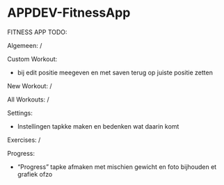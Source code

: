 # APPDEV-FitnessApp

FITNESS APP TODO:

Algemeen:
/

Custom Workout:
- bij edit positie meegeven en met saven terug op juiste positie zetten

New Workout:
/

All Workouts:
/

Settings:
- Instellingen tapkke maken en bedenken wat daarin komt

Exercises:
/

Progress:
- “Progress” tapke afmaken met mischien gewicht en foto bijhouden et grafiek ofzo
